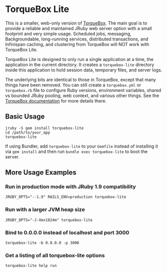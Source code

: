 # TorqueBox Lite

This is a smaller, web-only version of [TorqueBox][]. The main goal is
to provide a reliable and maintained JRuby web server option with a
small footprint and very simple usage. Scheduled jobs, messaging,
Backgroundable, long-running services, distributed transactions, and
Infinispan caching, and clustering from TorqueBox will NOT work with
TorqueBox Lite.

TorqueBox Lite is designed to only run a single application at a time,
the application in the current directory. It creates a
`torquebox-lite` directory inside this application to hold session
data, temporary files, and server logs.

The underlying bits are identical to those in TorqueBox, except that
many things have been removed. You can still create a `torquebox.yml`
or `torquebox.rb` file to configure Ruby versions, environment
variables, shared vs bounded JRuby pooling, web context, and various
other things. See the [TorqueBox documentation][] for more details
there.

## Basic Usage

    jruby -S gem install torquebox-lite
    cd /path/to/your_app
    torquebox-lite

If using Bundler, add `torquebox-lite` to your `Gemfile` instead of
installing it via `gem install` and then run `bundle exec
torquebox-lite` to boot the server.

## More Usage Examples

### Run in production mode with JRuby 1.9 compatibility

    JRUBY_OPTS="--1.9" RAILS_ENV=production torquebox-lite

### Run with a larger JVM heap size

    JRUBY_OPTS="-J-Xmx1024m" torquebox-lite

### Bind to 0.0.0.0 instead of localhost and port 3000

    torquebox-lite -b 0.0.0.0 -p 3000

### Get a listing of all torquebox-lite options

    torquebox-lite help run
    


[torquebox]: http://torquebox.org
[torquebox documentation]: http://torquebox.org/documentation/current/
